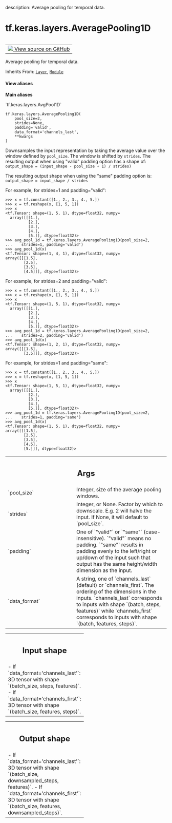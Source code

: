 description: Average pooling for temporal data.

<div itemscope itemtype="http://developers.google.com/ReferenceObject">
<meta itemprop="name" content="tf.keras.layers.AveragePooling1D" />
<meta itemprop="path" content="Stable" />
<meta itemprop="property" content="__init__"/>
</div>

# tf.keras.layers.AveragePooling1D

<!-- Insert buttons and diff -->

<table class="tfo-notebook-buttons tfo-api nocontent" align="left">
<td>
  <a target="_blank" href="https://github.com/keras-team/keras/tree/v2.15.0/keras/layers/pooling/average_pooling1d.py#L27-L143">
    <img src="https://www.tensorflow.org/images/GitHub-Mark-32px.png" />
    View source on GitHub
  </a>
</td>
</table>



Average pooling for temporal data.

Inherits From: [`Layer`](../../../tf/keras/layers/Layer.md), [`Module`](../../../tf/Module.md)

<section class="expandable">
  <h4 class="showalways">View aliases</h4>
  <p>
<b>Main aliases</b>
<p>`tf.keras.layers.AvgPool1D`</p>
</p>
</section>

<pre class="devsite-click-to-copy prettyprint lang-py tfo-signature-link">
<code>tf.keras.layers.AveragePooling1D(
    pool_size=2,
    strides=None,
    padding=&#x27;valid&#x27;,
    data_format=&#x27;channels_last&#x27;,
    **kwargs
)
</code></pre>



<!-- Placeholder for "Used in" -->

Downsamples the input representation by taking the average value over the
window defined by `pool_size`. The window is shifted by `strides`.  The
resulting output when using "valid" padding option has a shape of:
`output_shape = (input_shape - pool_size + 1) / strides)`

The resulting output shape when using the "same" padding option is:
`output_shape = input_shape / strides`

For example, for strides=1 and padding="valid":

```
>>> x = tf.constant([1., 2., 3., 4., 5.])
>>> x = tf.reshape(x, [1, 5, 1])
>>> x
<tf.Tensor: shape=(1, 5, 1), dtype=float32, numpy=
  array([[[1.],
          [2.],
          [3.],
          [4.],
          [5.]], dtype=float32)>
>>> avg_pool_1d = tf.keras.layers.AveragePooling1D(pool_size=2,
...    strides=1, padding='valid')
>>> avg_pool_1d(x)
<tf.Tensor: shape=(1, 4, 1), dtype=float32, numpy=
array([[[1.5],
        [2.5],
        [3.5],
        [4.5]]], dtype=float32)>
```

For example, for strides=2 and padding="valid":

```
>>> x = tf.constant([1., 2., 3., 4., 5.])
>>> x = tf.reshape(x, [1, 5, 1])
>>> x
<tf.Tensor: shape=(1, 5, 1), dtype=float32, numpy=
  array([[[1.],
          [2.],
          [3.],
          [4.],
          [5.]], dtype=float32)>
>>> avg_pool_1d = tf.keras.layers.AveragePooling1D(pool_size=2,
...    strides=2, padding='valid')
>>> avg_pool_1d(x)
<tf.Tensor: shape=(1, 2, 1), dtype=float32, numpy=
array([[[1.5],
        [3.5]]], dtype=float32)>
```

For example, for strides=1 and padding="same":

```
>>> x = tf.constant([1., 2., 3., 4., 5.])
>>> x = tf.reshape(x, [1, 5, 1])
>>> x
<tf.Tensor: shape=(1, 5, 1), dtype=float32, numpy=
  array([[[1.],
          [2.],
          [3.],
          [4.],
          [5.]], dtype=float32)>
>>> avg_pool_1d = tf.keras.layers.AveragePooling1D(pool_size=2,
...    strides=1, padding='same')
>>> avg_pool_1d(x)
<tf.Tensor: shape=(1, 5, 1), dtype=float32, numpy=
array([[[1.5],
        [2.5],
        [3.5],
        [4.5],
        [5.]]], dtype=float32)>
```

<!-- Tabular view -->
 <table class="responsive fixed orange">
<colgroup><col width="214px"><col></colgroup>
<tr><th colspan="2"><h2 class="add-link">Args</h2></th></tr>

<tr>
<td>
`pool_size`<a id="pool_size"></a>
</td>
<td>
Integer, size of the average pooling windows.
</td>
</tr><tr>
<td>
`strides`<a id="strides"></a>
</td>
<td>
Integer, or None. Factor by which to downscale.
E.g. 2 will halve the input.
If None, it will default to `pool_size`.
</td>
</tr><tr>
<td>
`padding`<a id="padding"></a>
</td>
<td>
One of `"valid"` or `"same"` (case-insensitive).
`"valid"` means no padding. `"same"` results in padding evenly to
the left/right or up/down of the input such that output has the same
height/width dimension as the input.
</td>
</tr><tr>
<td>
`data_format`<a id="data_format"></a>
</td>
<td>
A string,
one of `channels_last` (default) or `channels_first`.
The ordering of the dimensions in the inputs.
`channels_last` corresponds to inputs with shape
`(batch, steps, features)` while `channels_first`
corresponds to inputs with shape
`(batch, features, steps)`.
</td>
</tr>
</table>



<!-- Tabular view -->
 <table class="responsive fixed orange">
<colgroup><col width="214px"><col></colgroup>
<tr><th colspan="2"><h2 class="add-link">Input shape</h2></th></tr>
<tr class="alt">
<td colspan="2">
- If `data_format='channels_last'`:
  3D tensor with shape `(batch_size, steps, features)`.
- If `data_format='channels_first'`:
  3D tensor with shape `(batch_size, features, steps)`.
</td>
</tr>

</table>



<!-- Tabular view -->
 <table class="responsive fixed orange">
<colgroup><col width="214px"><col></colgroup>
<tr><th colspan="2"><h2 class="add-link">Output shape</h2></th></tr>
<tr class="alt">
<td colspan="2">
- If `data_format='channels_last'`:
  3D tensor with shape `(batch_size, downsampled_steps, features)`.
- If `data_format='channels_first'`:
  3D tensor with shape `(batch_size, features, downsampled_steps)`.
</td>
</tr>

</table>



